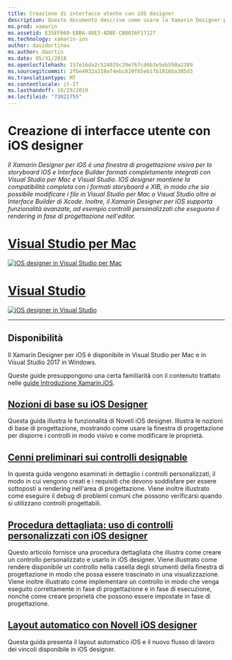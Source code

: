 ```yaml
---
title: Creazione di interfacce utente con iOS designer
description: Questo documento descrive come usare la Xamarin Designer per iOS per compilare l'interfaccia utente di un'app con storyboard e file con estensione XIB. Sono inclusi collegamenti a documenti che illustrano la disponibilità dello strumento, le funzionalità di base, i controlli progettabili e forniscono procedure dettagliate relative all'uso.
ms.prod: xamarin
ms.assetid: E35EFB69-EBBA-40E3-ADBE-CB8016F17127
ms.technology: xamarin-ios
author: davidortinau
ms.author: daortin
ms.date: 05/31/2018
ms.openlocfilehash: 157e16da2c524029c29e767cd6b3e5eb550a2389
ms.sourcegitcommit: 2fbe4932a319af4ebc829f65eb1fb1816ba305d3
ms.translationtype: MT
ms.contentlocale: it-IT
ms.lasthandoff: 10/29/2019
ms.locfileid: "73021755"
---
```

# <a name="building-user-interfaces-with-the-ios-designer"></a>Creazione di interfacce utente con iOS designer

_Il Xamarin Designer per iOS è una finestra di progettazione visiva per lo storyboard iOS e Interface Builder formati completamente integrati con Visual Studio per Mac e Visual Studio. IOS designer mantiene la compatibilità completa con i formati storyboard e XIB, in modo che sia possibile modificare i file in Visual Studio per Mac o Visual Studio oltre ai Interface Builder di Xcode. Inoltre, il Xamarin Designer per iOS supporta funzionalità avanzate, ad esempio controlli personalizzati che eseguono il rendering in fase di progettazione nell'editor._

# <a name="visual-studio-for-mactabmacos"></a>[Visual Studio per Mac](#tab/macos)

[![iOS designer in Visual Studio per Mac](images/designer-vsmac-sml.png "IOS designer")](images/designer-vsmac.png#lightbox)

# <a name="visual-studiotabwindows"></a>[Visual Studio](#tab/windows)

[![iOS designer in Visual Studio](images/designer-vs.png "IOS designer")](images/designer-vs.png#lightbox)

-----

## <a name="availability"></a>Disponibilità

Il Xamarin Designer per iOS è disponibile in Visual Studio per Mac e in Visual Studio 2017 in Windows.

Queste guide presuppongono una certa familiarità con il contenuto trattato nelle [guide Introduzione Xamarin.iOS](~/ios/get-started/index.md).

## <a name="ios-designer-basicsintroductionmd"></a>[Nozioni di base su iOS Designer](introduction.md)

Questa guida illustra le funzionalità di Novell iOS designer. Illustra le nozioni di base di progettazione, mostrando come usare la finestra di progettazione per disporre i controlli in modo visivo e come modificare le proprietà.

## <a name="designable-controls-overviewios-designable-controls-overviewmd"></a>[Cenni preliminari sui controlli designable](ios-designable-controls-overview.md)

In questa guida vengono esaminati in dettaglio i controlli personalizzati, il modo in cui vengono creati e i requisiti che devono soddisfare per essere sottoposti a rendering nell'area di progettazione. Viene inoltre illustrato come eseguire il debug di problemi comuni che possono verificarsi quando si utilizzano controlli progettabili.

## <a name="walkthrough---using-custom-controls-with-ios-designerios-designable-controls-walkthroughmd"></a>[Procedura dettagliata: uso di controlli personalizzati con iOS designer](ios-designable-controls-walkthrough.md)

Questo articolo fornisce una procedura dettagliata che illustra come creare un controllo personalizzato e usarlo in iOS designer. Viene illustrato come rendere disponibile un controllo nella casella degli strumenti della finestra di progettazione in modo che possa essere trascinato in una visualizzazione. Viene inoltre illustrato come implementare un controllo in modo che venga eseguito correttamente in fase di progettazione e in fase di esecuzione, nonché come creare proprietà che possono essere impostate in fase di progettazione.

## <a name="auto-layout-with-the-xamarin-ios-designerdesigner-auto-layoutmd"></a>[Layout automatico con Novell iOS designer](designer-auto-layout.md)

Questa guida presenta il layout automatico iOS e il nuovo flusso di lavoro dei vincoli disponibile in iOS designer.
